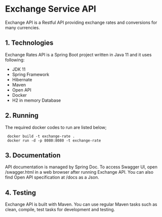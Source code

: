 # Exchange Service API

Exchange API is a Restful API providing exchange rates and conversions for many currencies.


## 1. Technologies

Exchange Rates API is a Spring Boot project written in Java 11 and it uses following:

- JDK 11
- Spring Framework
- Hibernate
- Maven
- Open API
- Docker
- H2 in memory Database


## 2. Running

The required docker codes to run are listed below;

	 docker build -t exchange-rate . 
     docker run -d -p 8080:8080 -t exchange-rate


## 3. Documentation

API documentation is managed by Spring Doc. To access Swagger UI, open /swagger.html in a web browser after running Exchange API. You can also find Open API specification at /docs as a Json.

## 4. Testing

Exchange API is built with Maven. You can use regular Maven tasks such as clean, compile, test tasks for development and testing.